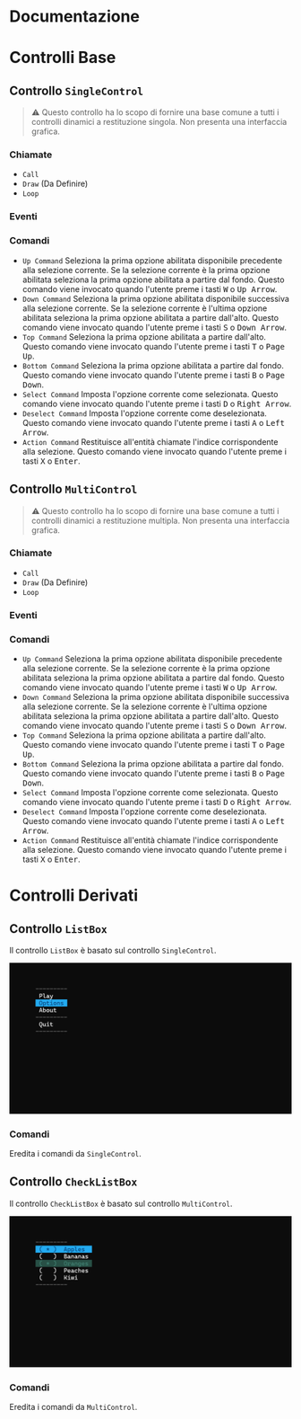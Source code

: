 # Documentazione

# Controlli Base

## Controllo `SingleControl`

> ⚠️ Questo controllo ha lo scopo di fornire una base comune a tutti i controlli dinamici a restituzione singola.
> Non presenta una interfaccia grafica.

### Chiamate

- `Call`
- `Draw` (Da Definire)
- `Loop`

### Eventi

### Comandi

- `Up Command` Seleziona la prima opzione abilitata disponibile precedente alla selezione corrente.
Se la selezione corrente è la prima opzione abilitata seleziona la prima opzione abilitata a partire dal fondo.
Questo comando viene invocato quando l'utente preme i tasti <kbd>W</kbd> o <kbd>Up Arrow</kbd>.
- `Down Command` Seleziona la prima opzione abilitata disponibile successiva alla selezione corrente.
Se la selezione corrente è l'ultima opzione abilitata seleziona la prima opzione abilitata a partire dall'alto.
Questo comando viene invocato quando l'utente preme i tasti <kbd>S</kbd> o <kbd>Down Arrow</kbd>.
- `Top Command` Seleziona la prima opzione abilitata a partire dall'alto.
Questo comando viene invocato quando l'utente preme i tasti <kbd>T</kbd> o <kbd>Page Up</kbd>.
- `Bottom Command` Seleziona la prima opzione abilitata a partire dal fondo.
Questo comando viene invocato quando l'utente preme i tasti <kbd>B</kbd> o <kbd>Page Down</kbd>.
- `Select Command` Imposta l'opzione corrente come selezionata.
Questo comando viene invocato quando l'utente preme i tasti <kbd>D</kbd> o <kbd>Right Arrow</kbd>.
- `Deselect Command` Imposta l'opzione corrente come deselezionata.
Questo comando viene invocato quando l'utente preme i tasti <kbd>A</kbd> o <kbd>Left Arrow</kbd>.
- `Action Command` Restituisce all'entità chiamate l'indice corrispondente alla selezione.
Questo comando viene invocato quando l'utente preme i tasti <kbd>X</kbd> o <kbd>Enter</kbd>.



## Controllo `MultiControl`

> ⚠️ Questo controllo ha lo scopo di fornire una base comune a tutti i controlli dinamici a restituzione multipla.
> Non presenta una interfaccia grafica.

### Chiamate

- `Call`
- `Draw` (Da Definire)
- `Loop`

### Eventi

### Comandi

- `Up Command` Seleziona la prima opzione abilitata disponibile precedente alla selezione corrente.
Se la selezione corrente è la prima opzione abilitata seleziona la prima opzione abilitata a partire dal fondo.
Questo comando viene invocato quando l'utente preme i tasti <kbd>W</kbd> o <kbd>Up Arrow</kbd>.
- `Down Command` Seleziona la prima opzione abilitata disponibile successiva alla selezione corrente.
Se la selezione corrente è l'ultima opzione abilitata seleziona la prima opzione abilitata a partire dall'alto.
Questo comando viene invocato quando l'utente preme i tasti <kbd>S</kbd> o <kbd>Down Arrow</kbd>.
- `Top Command` Seleziona la prima opzione abilitata a partire dall'alto.
Questo comando viene invocato quando l'utente preme i tasti <kbd>T</kbd> o <kbd>Page Up</kbd>.
- `Bottom Command` Seleziona la prima opzione abilitata a partire dal fondo.
Questo comando viene invocato quando l'utente preme i tasti <kbd>B</kbd> o <kbd>Page Down</kbd>.
- `Select Command` Imposta l'opzione corrente come selezionata.
Questo comando viene invocato quando l'utente preme i tasti <kbd>D</kbd> o <kbd>Right Arrow</kbd>.
- `Deselect Command` Imposta l'opzione corrente come deselezionata.
Questo comando viene invocato quando l'utente preme i tasti <kbd>A</kbd> o <kbd>Left Arrow</kbd>.
- `Action Command` Restituisce all'entità chiamate l'indice corrispondente alla selezione.
Questo comando viene invocato quando l'utente preme i tasti <kbd>X</kbd> o <kbd>Enter</kbd>.



# Controlli Derivati

## Controllo `ListBox`

Il controllo `ListBox` è basato sul controllo `SingleControl`.

![ListBox](./assets/listbox.png)

### Comandi

Eredita i comandi da `SingleControl`.



## Controllo `CheckListBox`

Il controllo `CheckListBox` è basato sul controllo `MultiControl`.

![CheckListBox](./assets/checklistbox.png)

### Comandi

Eredita i comandi da `MultiControl`.
